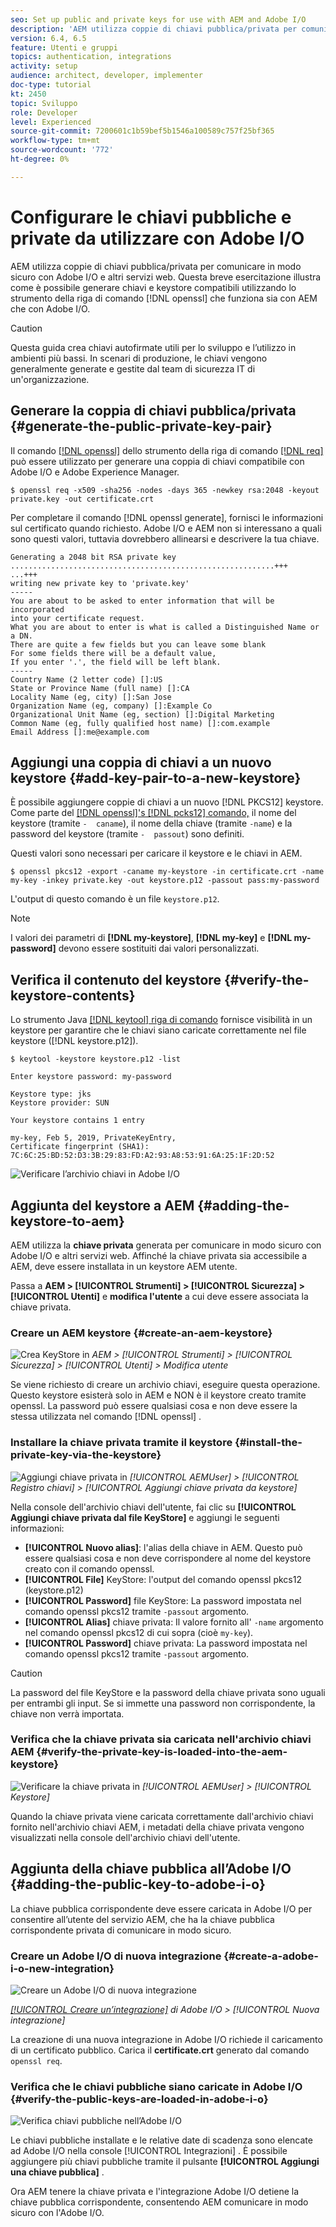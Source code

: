 ```yaml
---
seo: Set up public and private keys for use with AEM and Adobe I/O
description: 'AEM utilizza coppie di chiavi pubblica/privata per comunicare in modo sicuro con Adobe I/O e altri servizi web. Questa breve esercitazione illustra come è possibile generare chiavi e keystore compatibili utilizzando lo strumento a riga di comando openssl che funziona sia con AEM che con Adobe I/O. '
version: 6.4, 6.5
feature: Utenti e gruppi
topics: authentication, integrations
activity: setup
audience: architect, developer, implementer
doc-type: tutorial
kt: 2450
topic: Sviluppo
role: Developer
level: Experienced
source-git-commit: 7200601c1b59bef5b1546a100589c757f25bf365
workflow-type: tm+mt
source-wordcount: '772'
ht-degree: 0%

---
```



# Configurare le chiavi pubbliche e private da utilizzare con Adobe I/O

AEM utilizza coppie di chiavi pubblica/privata per comunicare in modo sicuro con Adobe I/O e altri servizi web. Questa breve esercitazione illustra come è possibile generare chiavi e keystore compatibili utilizzando lo strumento della riga di comando [!DNL openssl] che funziona sia con AEM che con Adobe I/O.

>[!CAUTION]
>
>Questa guida crea chiavi autofirmate utili per lo sviluppo e l’utilizzo in ambienti più bassi. In scenari di produzione, le chiavi vengono generalmente generate e gestite dal team di sicurezza IT di un&#39;organizzazione.

## Generare la coppia di chiavi pubblica/privata {#generate-the-public-private-key-pair}

Il comando [[!DNL openssl]](https://www.openssl.org/docs/man1.0.2/man1/openssl.html) dello strumento della riga di comando [[!DNL req] ](https://www.openssl.org/docs/man1.0.2/man1/req.html) può essere utilizzato per generare una coppia di chiavi compatibile con Adobe I/O e Adobe Experience Manager.

```shell
$ openssl req -x509 -sha256 -nodes -days 365 -newkey rsa:2048 -keyout private.key -out certificate.crt
```

Per completare il comando [!DNL openssl generate], fornisci le informazioni sul certificato quando richiesto. Adobe I/O e AEM non si interessano a quali sono questi valori, tuttavia dovrebbero allinearsi e descrivere la tua chiave.

```
Generating a 2048 bit RSA private key
...........................................................+++
...+++
writing new private key to 'private.key'
-----
You are about to be asked to enter information that will be incorporated
into your certificate request.
What you are about to enter is what is called a Distinguished Name or a DN.
There are quite a few fields but you can leave some blank
For some fields there will be a default value,
If you enter '.', the field will be left blank.
-----
Country Name (2 letter code) []:US
State or Province Name (full name) []:CA
Locality Name (eg, city) []:San Jose
Organization Name (eg, company) []:Example Co
Organizational Unit Name (eg, section) []:Digital Marketing
Common Name (eg, fully qualified host name) []:com.example
Email Address []:me@example.com
```

## Aggiungi una coppia di chiavi a un nuovo keystore {#add-key-pair-to-a-new-keystore}

È possibile aggiungere coppie di chiavi a un nuovo [!DNL PKCS12] keystore. Come parte del [[!DNL openssl]'s [!DNL pcks12] comando,](https://www.openssl.org/docs/man1.0.2/man1/pkcs12.html) il nome del keystore (tramite `-  caname`), il nome della chiave (tramite `-name`) e la password del keystore (tramite `-  passout`) sono definiti.

Questi valori sono necessari per caricare il keystore e le chiavi in AEM.

```shell
$ openssl pkcs12 -export -caname my-keystore -in certificate.crt -name my-key -inkey private.key -out keystore.p12 -passout pass:my-password
```

L&#39;output di questo comando è un file `keystore.p12`.

>[!NOTE]
>
>I valori dei parametri di **[!DNL my-keystore]**, **[!DNL my-key]** e **[!DNL my-password]** devono essere sostituiti dai valori personalizzati.

## Verifica il contenuto del keystore {#verify-the-keystore-contents}

Lo strumento Java [[!DNL keytool] riga di comando](https://docs.oracle.com/middleware/1213/wls/SECMG/keytool-summary-appx.htm#SECMG818) fornisce visibilità in un keystore per garantire che le chiavi siano caricate correttamente nel file keystore ([!DNL keystore.p12]).

```shell
$ keytool -keystore keystore.p12 -list

Enter keystore password: my-password

Keystore type: jks
Keystore provider: SUN

Your keystore contains 1 entry

my-key, Feb 5, 2019, PrivateKeyEntry,
Certificate fingerprint (SHA1): 7C:6C:25:BD:52:D3:3B:29:83:FD:A2:93:A8:53:91:6A:25:1F:2D:52
```

![Verificare l’archivio chiavi in Adobe I/O](assets/set-up-public-private-keys-for-use-with-aem-and-adobe-io/adobe-io--public-keys.png)

## Aggiunta del keystore a AEM {#adding-the-keystore-to-aem}

AEM utilizza la **chiave privata** generata per comunicare in modo sicuro con Adobe I/O e altri servizi web. Affinché la chiave privata sia accessibile a AEM, deve essere installata in un keystore AEM utente.

Passa a **AEM > [!UICONTROL Strumenti] > [!UICONTROL Sicurezza] > [!UICONTROL Utenti]** e **modifica l&#39;utente** a cui deve essere associata la chiave privata.

### Creare un AEM keystore {#create-an-aem-keystore}

![Crea KeyStore in ](assets/set-up-public-private-keys-for-use-with-aem-and-adobe-io/aem--create-keystore.png)
*AEM >  [!UICONTROL Strumenti]  >  [!UICONTROL Sicurezza]  >  [!UICONTROL Utenti]  > Modifica utente*

Se viene richiesto di creare un archivio chiavi, eseguire questa operazione. Questo keystore esisterà solo in AEM e NON è il keystore creato tramite openssl. La password può essere qualsiasi cosa e non deve essere la stessa utilizzata nel comando [!DNL openssl] .

### Installare la chiave privata tramite il keystore {#install-the-private-key-via-the-keystore}

![Aggiungi chiave privata in ](assets/set-up-public-private-keys-for-use-with-aem-and-adobe-io/aem--add-private-key.png)
*[!UICONTROL AEMUser]  >  [!UICONTROL Registro chiavi] >  [!UICONTROL Aggiungi chiave privata da keystore]*

Nella console dell&#39;archivio chiavi dell&#39;utente, fai clic su **[!UICONTROL Aggiungi chiave privata dal file KeyStore]** e aggiungi le seguenti informazioni:

* **[!UICONTROL Nuovo alias]**: l&#39;alias della chiave in AEM. Questo può essere qualsiasi cosa e non deve corrispondere al nome del keystore creato con il comando openssl.
* **[!UICONTROL File]** KeyStore: l&#39;output del comando openssl pkcs12 (keystore.p12)
* **[!UICONTROL Password]** file KeyStore: La password impostata nel comando openssl pkcs12 tramite  `-passout` argomento.
* **[!UICONTROL Alias]** chiave privata: Il valore fornito all&#39; `-name` argomento nel comando openssl pkcs12 di cui sopra (cioè  `my-key`).
* **[!UICONTROL Password]** chiave privata: La password impostata nel comando openssl pkcs12 tramite  `-passout` argomento.

>[!CAUTION]
>
>La password del file KeyStore e la password della chiave privata sono uguali per entrambi gli input. Se si immette una password non corrispondente, la chiave non verrà importata.

### Verifica che la chiave privata sia caricata nell&#39;archivio chiavi AEM {#verify-the-private-key-is-loaded-into-the-aem-keystore}

![Verificare la chiave privata in ](assets/set-up-public-private-keys-for-use-with-aem-and-adobe-io/aem--keystore.png)
*[!UICONTROL AEMUser]  >  [!UICONTROL Keystore]*

Quando la chiave privata viene caricata correttamente dall&#39;archivio chiavi fornito nell&#39;archivio chiavi AEM, i metadati della chiave privata vengono visualizzati nella console dell&#39;archivio chiavi dell&#39;utente.

## Aggiunta della chiave pubblica all’Adobe I/O {#adding-the-public-key-to-adobe-i-o}

La chiave pubblica corrispondente deve essere caricata in Adobe I/O per consentire all’utente del servizio AEM, che ha la chiave pubblica corrispondente privata di comunicare in modo sicuro.

### Creare un Adobe I/O di nuova integrazione {#create-a-adobe-i-o-new-integration}

![Creare un Adobe I/O di nuova integrazione](assets/set-up-public-private-keys-for-use-with-aem-and-adobe-io/adobe-io--create-new-integration.png)

*[[!UICONTROL Creare un’integrazione]](https://console.adobe.io/)  di Adobe I/O >  [!UICONTROL Nuova integrazione]*

La creazione di una nuova integrazione in Adobe I/O richiede il caricamento di un certificato pubblico. Carica il **certificate.crt** generato dal comando `openssl req`.

### Verifica che le chiavi pubbliche siano caricate in Adobe I/O {#verify-the-public-keys-are-loaded-in-adobe-i-o}

![Verifica chiavi pubbliche nell’Adobe I/O](assets/set-up-public-private-keys-for-use-with-aem-and-adobe-io/adobe-io--public-keys.png)

Le chiavi pubbliche installate e le relative date di scadenza sono elencate ad Adobe I/O nella console [!UICONTROL Integrazioni] . È possibile aggiungere più chiavi pubbliche tramite il pulsante **[!UICONTROL Aggiungi una chiave pubblica]** .

Ora AEM tenere la chiave privata e l&#39;integrazione Adobe I/O detiene la chiave pubblica corrispondente, consentendo AEM comunicare in modo sicuro con l&#39;Adobe I/O.
